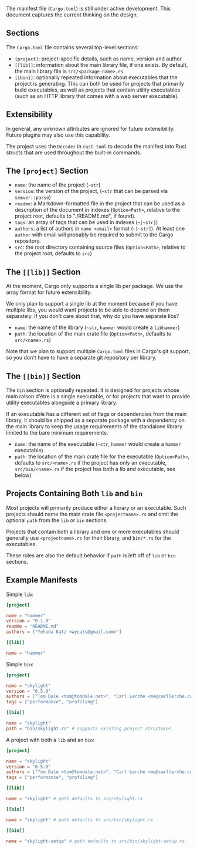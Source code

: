 The manifest file (`Cargo.toml`) is still under active development. This document captures the current thinking on the design.

## Sections

The `Cargo.toml` file contains several top-level sections:

* `[project]`: project-specific details, such as name, version and author
* `[[lib]]`: information about the main library file, if one exists. By
  default, the main library file is `src/<package-name>.rs`
* `[[bin]]`: optionally repeated information about executables
  that the project is generating. This can both be used for projects
  that primarily build executables, as well as projects that contain
  utility executables (such as an HTTP library that comes with a web
  server executable).

## Extensibility

In general, any unknown attributes are ignored for future extensibility.
Future plugins may also use this capability.

The project uses the `Decoder` in `rust-toml` to decode the manifest
into Rust structs that are used throughout the built-in commands.

## The `[project]` Section

* `name`: the name of the project (`~str`)
* `version`: the version of the project, (`~str` that can be parsed
  via `semver::parse`)
* `readme`: a Markdown-formatted file in the project that can be used as
  a description of the document in indexes (`Option<Path>`, relative to
  the project root, defaults to "./README.md", if found).
* `tags`: an array of tags that can be used in indexes (`~[~str]`) 
* `authors`: a list of authors in `name <email>` format (`~[~str]`). At
  least one `author` with email will probably be required to submit to
  the Cargo repository.
* `src`: the root directory containing source files (`Option<Path>`,
  relative to the project root, defaults to `src`)

## The `[[lib]]` Section

At the moment, Cargo only supports a single lib per package. We use the
array format for future extensibility.

We only plan to support a single lib at the moment because if you have
multiple libs, you would want projects to be able to depend on them
separately. If you don't care about that, why do you have separate libs?

* `name`: the name of the library (`~str`, `hammer` would create a `libhammer`)
* `path`: the location of the main crate file (`Option<Path>`, defaults to
  `src/<name>.rs`)

Note that we plan to support multiple `Cargo.toml` files in Cargo's git
support, so you don't have to have a separate git repository per
library.

## The `[[bin]]` Section

The `bin` section is optionally repeated. It is designed for
projects whose main raison d'être is a single executable, or for projects
that want to provide utility executables alongside a primary library.

If an executable has a different set of flags or dependencies from the
main library, it should be shipped as a separate package with a
dependency on the main library to keep the usage requirements of the
standalone library limited to the bare minimum requirements.

* `name`: the name of the executable (`~str`, `hammer` would create a
  `hammer` executable)
* `path`: the location of the main crate file for the executable
  (`Option<Path>`, defaults to `src/<name>.rs` if the project has only
  an executable, `src/bin/<name>.rs` if the project has both a lib and
  executable, see below)

## Projects Containing Both `lib` and `bin`

Most projects will primarily produce either a library or an executable.
Such projects should name the main crate file `<projectname>.rs` and
omit the optional `path` from the `lib` or `bin` sections.

Projects that contain both a library and one or more executables should
generally use `<projectname>.rs` for their library, and `bin/*.rs`
for the executables.

These rules are also the default behavior if `path` is left off of `lib`
or `bin` sections.

## Example Manifests

Simple `lib`:

```toml
[project]

name = "hammer"
version = "0.1.0"
readme = "README.md"
authors = ["Yehuda Katz <wycats@gmail.com>"]

[[lib]]

name = "hammer"
```

Simple `bin`:

```toml
[project]

name = "skylight"
version = "0.5.0"
authors = ["Tom Dale <tom@tomdale.net>", "Carl Lerche <me@carllerche.com>"]
tags = ["performance", "profiling"]

[[bin]]

name = "skylight"
path = "bin/skylight.rs" # supports existing project structures
```

A project with both a `lib` and an `bin`:

```toml
[project]

name = "skylight"
version = "0.5.0"
authors = ["Tom Dale <tom@tomdale.net>", "Carl Lerche <me@carllerche.com>"]
tags = ["performance", "profiling"]

[[lib]]

name = "skylight" # path defaults to src/skylight.rs

[[bin]]

name = "skylight" # path defaults to src/bin/skylight.rs

[[bin]]

name = "skylight-setup" # path defaults to src/bin/skylight-setup.rs
```


